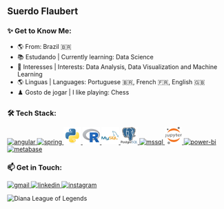 ## Suerdo Flaubert
<h3 align="left">✨ Get to Know Me: </h3>

- 🌎 From: Brazil 🇧🇷
- 📚 Estudando | Currently learning: Data Science
- 🌱 Interesses | Interests: Data Analysis, Data Visualization and Machine Learning
- 🌎 Linguas | Languages: Portuguese 🇧🇷, French 🇫🇷, English 🇬🇧
- ♟️ Gosto de jogar | I like playing: Chess 

<h3 align="left">🛠️ Tech Stack:</h3>

<p align="left"> 
  <!-- Front-end -->
  <a href="https://angular.io" target="_blank" rel="noreferrer"> 
    <img src="https://angular.io/assets/images/logos/angular/angular.svg" alt="angular" width="40" height="40"/> 
  </a>   
  <!-- Back-end -->
  <a href="https://spring.io/" target="_blank" rel="noreferrer"> 
    <img src="https://www.vectorlogo.zone/logos/springio/springio-icon.svg" alt="spring" width="40" height="40"/> 
  </a> 
  <a href="https://www.python.org" target="_blank" rel="noreferrer"> 
    <img src="https://raw.githubusercontent.com/devicons/devicon/master/icons/python/python-original.svg" alt="python" width="40" height="40"/> 
  </a>
  <a href="https://www.r-project.org/" target="_blank" rel="noreferrer">
    <img src="https://raw.githubusercontent.com/devicons/devicon/master/icons/r/r-original.svg" alt="R" width="40" height="40"/>
  </a>

  <!-- Banco de Dados -->
  <a href="https://www.mysql.com/" target="_blank" rel="noreferrer"> 
    <img src="https://raw.githubusercontent.com/devicons/devicon/master/icons/mysql/mysql-original-wordmark.svg" alt="mysql" width="40" height="40"/> 
  </a> 
  <a href="https://www.postgresql.org" target="_blank" rel="noreferrer"> 
    <img src="https://raw.githubusercontent.com/devicons/devicon/master/icons/postgresql/postgresql-original-wordmark.svg" alt="postgresql" width="40" height="40"/> 
  </a>
  <a href="https://www.microsoft.com/en-us/sql-server" target="_blank" rel="noreferrer"> 
    <img src="https://www.svgrepo.com/show/303229/microsoft-sql-server-logo.svg" alt="mssql" width="40" height="40"/> 
  </a>
  
  <!-- Data Science -->
  <a href="https://jupyter.org/" target="_blank" rel="noreferrer">
    <img src="https://raw.githubusercontent.com/devicons/devicon/master/icons/jupyter/jupyter-original-wordmark.svg" alt="jupyter" width="40" height="40"/> 
  </a>
  <!-- Power BI -->
  <a href="https://powerbi.microsoft.com/" target="_blank" rel="noreferrer">
    <img src="https://upload.wikimedia.org/wikipedia/commons/c/cf/New_Power_BI_Logo.svg" alt="power-bi" width="40" height="40"/> 
  </a>
  <!-- Metabase -->
  <a href="https://www.metabase.com/" target="_blank" rel="noreferrer">
    <img src="https://www.vectorlogo.zone/logos/metabase/metabase-icon.svg" alt="metabase" width="40" height="40"/>
  </a>
</p>

<h3 align="left">📫 Get in Touch:</h3>

<p align="left">
  <!-- Gmail -->
  <a href="mailto:suerdocampos@gmail.com" target="_blank" rel="noreferrer">
    <img src="https://img.shields.io/badge/Gmail-D14836?style=for-the-badge&logo=gmail&logoColor=white" alt="gmail"/>
  </a>

  <!-- LinkedIn -->
  <a href="https://www.linkedin.com/in/suerdo-flaubert-78b3a4194" target="_blank" rel="noreferrer">
    <img src="https://img.shields.io/badge/LinkedIn-0077B5?style=for-the-badge&logo=linkedin&logoColor=white" alt="linkedin"/>
  </a>

  <!-- Instagram -->
  <a href="https://www.instagram.com/suerdo_fl" target="_blank" rel="noreferrer">
    <img src="https://img.shields.io/badge/Instagram-E4405F?style=for-the-badge&logo=instagram&logoColor=white" alt="instagram"/>
  </a>
</p>

<p align="left">
  <img src="https://media.tenor.com/0b2wwt3gbswAAAAd/diana-league-of-legends.gif" alt="Diana League of Legends" width="400"/>
</p>
